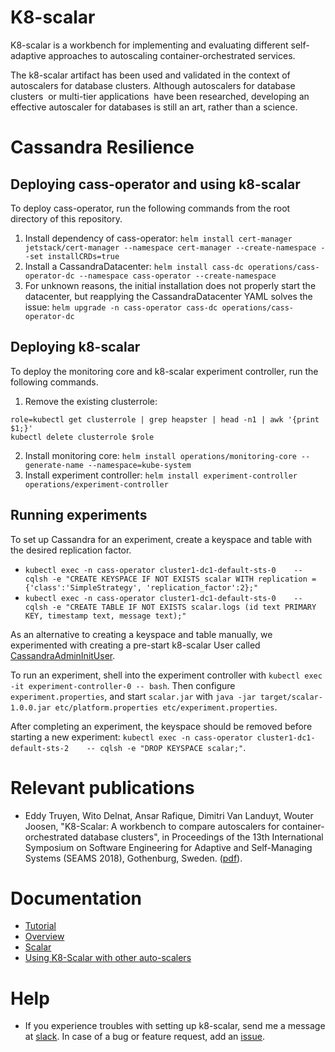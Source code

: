 # K8-scalar
K8-scalar is a workbench for implementing and evaluating different self-adaptive
approaches to autoscaling container-orchestrated services. 

The k8-scalar artifact has been used and validated in the context of
autoscalers for database clusters. Although autoscalers for database
clusters  or multi-tier applications  have been researched, developing
an effective autoscaler for databases is still an art, rather than a
science. 

# Cassandra Resilience

## Deploying cass-operator and using k8-scalar

To deploy cass-operator, run the following commands from the root directory of this repository.

1. Install dependency of cass-operator: `helm install cert-manager jetstack/cert-manager --namespace cert-manager --create-namespace --set installCRDs=true`
2. Install a CassandraDatacenter: `helm install cass-dc operations/cass-operator-dc --namespace cass-operator --create-namespace`
3. For unknown reasons, the initial installation does not properly start the datacenter, but reapplying the CassandraDatacenter YAML solves the issue: `helm upgrade -n cass-operator cass-dc operations/cass-operator-dc`

## Deploying k8-scalar

To deploy the monitoring core and k8-scalar experiment controller, run the following commands.

1. Remove the existing clusterrole: 
```
role=kubectl get clusterrole | grep heapster | head -n1 | awk '{print $1;}'
kubectl delete clusterrole $role
```
2. Install monitoring core: `helm install operations/monitoring-core --generate-name --namespace=kube-system`
3. Install experiment controller: `helm install experiment-controller operations/experiment-controller`

## Running experiments

To set up Cassandra for an experiment, create a keyspace and table with the desired replication factor.

- `kubectl exec -n cass-operator cluster1-dc1-default-sts-0    -- cqlsh -e "CREATE KEYSPACE IF NOT EXISTS scalar WITH replication = {'class':'SimpleStrategy', 'replication_factor':2};"`
- `kubectl exec -n cass-operator cluster1-dc1-default-sts-0    -- cqlsh -e "CREATE TABLE IF NOT EXISTS scalar.logs (id text PRIMARY KEY, timestamp text, message text);"`

As an alternative to creating a keyspace and table manually, we experimented with creating a pre-start k8-scalar User called [CassandraAdminInitUser](https://github.com/Danacus/k8-scalar/blob/master/development/scalar/src/be/kuleuven/distrinet/scalar/users/CassandraAdminInitUser.java).

To run an experiment, shell into the experiment controller with `kubectl exec -it experiment-controller-0 -- bash`. 
Then configure `experiment.properties`, and start `scalar.jar` with `java -jar target/scalar-1.0.0.jar etc/platform.properties etc/experiment.properties`.

After completing an experiment, the keyspace should be removed before starting a new experiment: `kubectl exec -n cass-operator cluster1-dc1-default-sts-2    -- cqlsh -e "DROP KEYSPACE scalar;"`.


# Relevant publications

  * Eddy Truyen, Wito Delnat, Ansar Rafique, Dimitri Van Landuyt, Wouter Joosen, "K8-Scalar: A workbench to compare autoscalers for
container-orchestrated database clusters", in Proceedings of the 13th International Symposium on Software Engineering for Adaptive and Self-Managing Systems (SEAMS 2018), Gothenburg, Sweden. ([pdf](./docs/seams2018_CR.pdf)).

# Documentation

* [Tutorial](./docs/tutorial.md)
* [Overview](./docs/overview.md)
* [Scalar](./docs/scalar/features.md)
* [Using K8-Scalar with other auto-scalers](./docs/tutorial.md#iv-development)

# Help
* If you experience troubles with setting up k8-scalar, send me a message at [slack](https://k8-scalar.slack.com). In case of a bug or feature request, add an [issue](https://github.com/k8-scalar/k8-scalar/issues).
